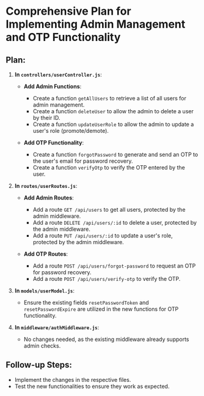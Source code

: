 # Comprehensive Plan for Implementing Admin Management and OTP Functionality

## Plan:

1. **In `controllers/userController.js`**:
   - **Add Admin Functions**:
     - Create a function `getAllUsers` to retrieve a list of all users for admin management.
     - Create a function `deleteUser` to allow the admin to delete a user by their ID.
     - Create a function `updateUserRole` to allow the admin to update a user's role (promote/demote).

   - **Add OTP Functionality**:
     - Create a function `forgotPassword` to generate and send an OTP to the user's email for password recovery.
     - Create a function `verifyOtp` to verify the OTP entered by the user.

2. **In `routes/userRoutes.js`**:
   - **Add Admin Routes**:
     - Add a route `GET /api/users` to get all users, protected by the admin middleware.
     - Add a route `DELETE /api/users/:id` to delete a user, protected by the admin middleware.
     - Add a route `PUT /api/users/:id` to update a user's role, protected by the admin middleware.

   - **Add OTP Routes**:
     - Add a route `POST /api/users/forgot-password` to request an OTP for password recovery.
     - Add a route `POST /api/users/verify-otp` to verify the OTP.

3. **In `models/userModel.js`**:
   - Ensure the existing fields `resetPasswordToken` and `resetPasswordExpire` are utilized in the new functions for OTP functionality.

4. **In `middleware/authMiddleware.js`**:
   - No changes needed, as the existing middleware already supports admin checks.

## Follow-up Steps:
- Implement the changes in the respective files.
- Test the new functionalities to ensure they work as expected.
